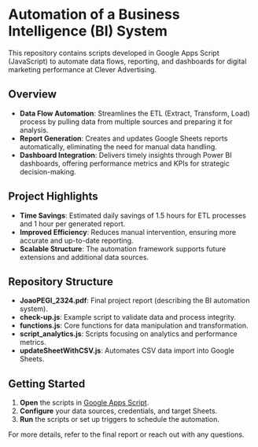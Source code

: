# Automation of a Business Intelligence (BI) System

This repository contains scripts developed in Google Apps Script (JavaScript) to automate data flows, reporting, and dashboards for digital marketing performance at Clever Advertising.

## Overview
- **Data Flow Automation**: Streamlines the ETL (Extract, Transform, Load) process by pulling data from multiple sources and preparing it for analysis.
- **Report Generation**: Creates and updates Google Sheets reports automatically, eliminating the need for manual data handling.
- **Dashboard Integration**: Delivers timely insights through Power BI dashboards, offering performance metrics and KPIs for strategic decision-making.

## Project Highlights
- **Time Savings**: Estimated daily savings of 1.5 hours for ETL processes and 1 hour per generated report.
- **Improved Efficiency**: Reduces manual intervention, ensuring more accurate and up-to-date reporting.
- **Scalable Structure**: The automation framework supports future extensions and additional data sources.

## Repository Structure
- **JoaoPEGI_2324.pdf**: Final project report (describing the BI automation system).
- **check-up.js**: Example script to validate data and process integrity.
- **functions.js**: Core functions for data manipulation and transformation.
- **script_analytics.js**: Scripts focusing on analytics and performance metrics.
- **updateSheetWithCSV.js**: Automates CSV data import into Google Sheets.

## Getting Started
1. **Open** the scripts in [Google Apps Script](https://script.google.com).
2. **Configure** your data sources, credentials, and target Sheets.
3. **Run** the scripts or set up triggers to schedule the automation.

For more details, refer to the final report or reach out with any questions.
